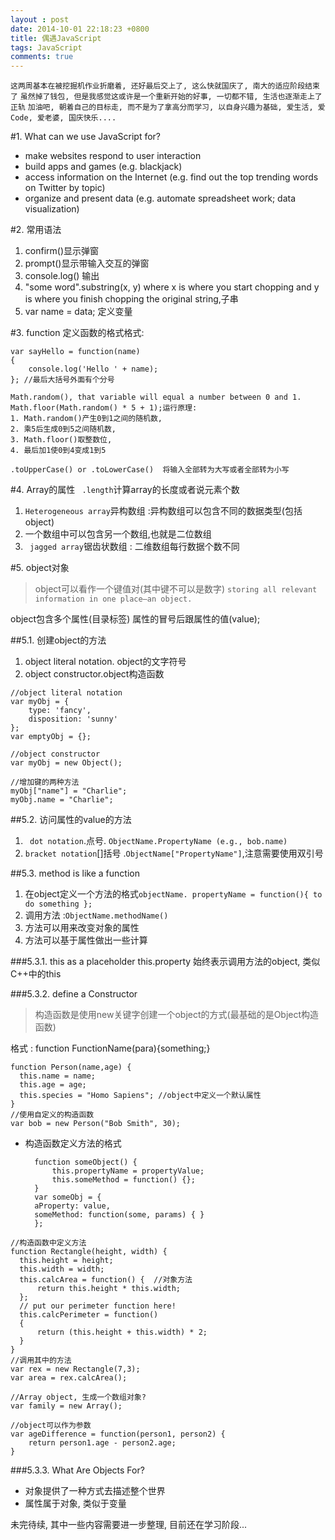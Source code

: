 ```yaml
---
layout : post
date: 2014-10-01 22:18:23 +0800
title: 偶遇JavaScript
tags: JavaScript
comments: true
---
```


`这两周基本在被挖掘机作业折磨着, 还好最后交上了, 这么快就国庆了, 南大的适应阶段结束了`
`虽然掉了钱包, 但是我感觉这或许是一个重新开始的好事, 一切都不错, 生活也逐渐走上了正轨`
`加油吧, 朝着自己的目标走, 而不是为了拿高分而学习, 以自身兴趣为基础, 爱生活, 爱Code, 爱老婆, 国庆快乐....`

#1. What can we use JavaScript for?

- make websites respond to user interaction 
- build apps and games (e.g. blackjack)
- access information on the Internet (e.g. find out the top trending words on Twitter by topic)
- organize and present data (e.g. automate spreadsheet work; data visualization)

<!--more-->


#2. 常用语法
1. confirm()显示弹窗
2. prompt()显示带输入交互的弹窗
3. console.log() 输出
4. "some word".substring(x, y) where x is where you start chopping and y is where you finish chopping the original string,子串
5. var name = data; 定义变量


#3. function
定义函数的格式格式:

```
var sayHello = function(name)
{
    console.log('Hello ' + name);
}; //最后大括号外面有个分号

```

```
Math.random(), that variable will equal a number between 0 and 1.
Math.floor(Math.random() * 5 + 1);运行原理:
1. Math.random()产生0到1之间的随机数,
2. 乘5后生成0到5之间随机数,
3. Math.floor()取整数位,
4. 最后加1使0到4变成1到5
```


```
.toUpperCase() or .toLowerCase()  将输入全部转为大写或者全部转为小写
```

#4. Array的属性
` .length`计算array的长度或者说元素个数
1. `Heterogeneous array`异构数组 :异构数组可以包含不同的数据类型(包括object)
2. 一个数组中可以包含另一个数组,也就是二位数组
3. ` jagged array`锯齿状数组 : 二维数组每行数据个数不同

#5. object对象
> object可以看作一个键值对(其中键不可以是数字)
`storing all relevant information in one place—an object.`

object包含多个属性(目录标签) 属性的冒号后跟属性的值(value);


##5.1. 创建object的方法
1. object literal notation. object的文字符号
2. object constructor.object构造函数


```
//object literal notation 
var myObj = {
    type: 'fancy',
    disposition: 'sunny'
};
var emptyObj = {};

//object constructor
var myObj = new Object();

//增加键的两种方法
myObj["name"] = "Charlie";
myObj.name = "Charlie";
```

##5.2. 访问属性的value的方法
1. ` dot notation`.点号. `ObjectName.PropertyName (e.g., bob.name)`
2.  `bracket notation`[]括号 .`ObjectName["PropertyName"]`,注意需要使用双引号


##5.3. method is like a function
1. 在object定义一个方法的格式`objectName. propertyName = function(){ to do something };`
2. 调用方法 :`ObjectName.methodName()`
3. 方法可以用来改变对象的属性
4. 方法可以基于属性做出一些计算

###5.3.1. this as a placeholder
this.property 始终表示调用方法的object, 类似C++中的this

###5.3.2. define a Constructor
> 构造函数是使用new关键字创建一个object的方式(最基础的是Object构造函数)

格式 : function FunctionName(para){something;}



```
function Person(name,age) {
  this.name = name;
  this.age = age;
  this.species = "Homo Sapiens"; //object中定义一个默认属性
}
//使用自定义的构造函数
var bob = new Person("Bob Smith", 30);
```

- 构造函数定义方法的格式


        function someObject() {
            this.propertyName = propertyValue;
            this.someMethod = function() {};
        }
        var someObj = {
        aProperty: value,
        someMethod: function(some, params) { }
        };

```
//构造函数中定义方法
function Rectangle(height, width) {
  this.height = height;
  this.width = width;
  this.calcArea = function() {  //对象方法
      return this.height * this.width;
  };
  // put our perimeter function here!
  this.calcPerimeter = function()
  {
      return (this.height + this.width) * 2;
  }
}
//调用其中的方法
var rex = new Rectangle(7,3);
var area = rex.calcArea();

//Array object, 生成一个数组对象?
var family = new Array();

//object可以作为参数
var ageDifference = function(person1, person2) {
    return person1.age - person2.age;
}
```

###5.3.3. What Are Objects For?
- 对象提供了一种方式去描述整个世界
- 属性属于对象, 类似于变量

未完待续, 其中一些内容需要进一步整理, 目前还在学习阶段...
